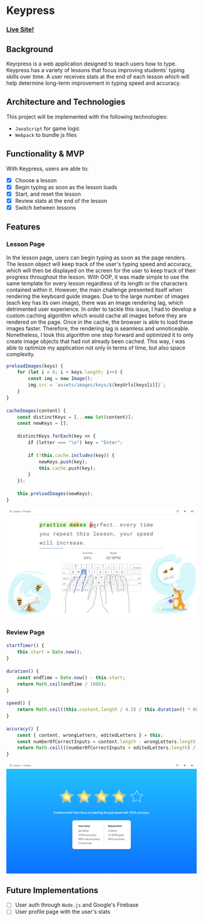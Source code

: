 # Keypress 

### [Live Site!](https://carlosarias1992.github.io/keypress/)

## Background

Keyrpress is a web application designed to teach users how to type. Keypress has a variety of lessons
that focus improving students' typing skills over time. A user receives stats at the end of each lesson which will help
determine long-term improvement in typing speed and accuracy. 

## Architecture and Technologies

This project will be implemented with the following technologies:

* `JavaScript` for game logic
* `Webpack` to bundle js files

## Functionality & MVP

With Keypress, users are able to: 

- [x] Choose a lesson
- [x] Begin typing as soon as the lesson loads
- [x] Start, and reset the lesson
- [x] Review stats at the end of the lesson
- [x] Switch between lessons

## Features

### Lesson Page

In the lesson page, users can begin typing as soon as the page renders. The lesson object will keep track of the user's typing speed and accuracy, which will then be displayed on the screen for the user to keep track of their progress throughout the lesson. With OOP, it was made simple to use the same template for every lesson regardless of its length or the characters contained within it. However, the main challenge presented itself when rendering the keyboard guide images. Due to the large number of images (each key has its own image), there was an image rendering lag, which detrimented user experience. In order to tackle this issue, I had to develop a custom caching algorithm which would cache all images before they are rendered on the page. Once in the cache, the browser is able to load these images faster. Therefore, the rendering lag is seamless and unnoticeable. Nonetheless, I took this algorithm one step forward and optimized it to only create image objects that had not already been cached. This way, I was able to optimize my application not only in terms of time, but also space complexity. 

``` JavaScript
preloadImages(keys) {
    for (let i = 0; i < keys.length; i++) {
        const img = new Image();
        img.src = `assets/images/keys/${keyUrls[keys[i]]}`;
    }
}

cacheImages(content) {
    const distinctKeys = [...new Set(content)];
    const newKeys = [];

    distinctKeys.forEach(key => {
        if (letter === "\n") key = "Enter";
        
        if (!this.cache.includes(key)) {
            newKeys.push(key);
            this.cache.push(key);
        }
    });

    this.preloadImages(newKeys);
}
```

![Lesson Page](https://github.com/carlosarias1992/code-racer/raw/master/assets/images/lesson_page.png "Lesson Page")



### Review Page

``` JavaScript 
startTimer() {
    this.start = Date.now();
}

duration() {
    const endTime = Date.now() - this.start;
    return Math.ceil(endTime / 1000);
}

speed() {
    return Math.ceil((this.content.length / 4.5) / this.duration() * 60);
}
    
accuracy() {
    const { content, wrongLetters, editedLetters } = this;
    const numberOfCorrectInputs = content.length - wrongLetters.length;
    return Math.ceil(((numberOfCorrectInputs + editedLetters.length) / content.length) * 100);
}
```

![Review Page](https://github.com/carlosarias1992/code-racer/raw/master/assets/images/review.png "Review Page")

## Future Implementations

- [ ] User auth through `Node.js` and Google's Firebase
- [ ] User profile page with the user's stats
